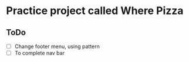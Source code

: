 # Practice project called Where Pizza

## ToDo

- [ ] Change footer menu, using pattern
- [ ] To complete nav bar